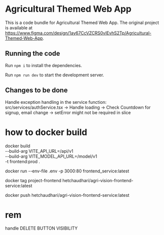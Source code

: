 
  # Agricultural Themed Web App

  This is a code bundle for Agricultural Themed Web App. The original project is available at https://www.figma.com/design/1ay67CcVZCRS0vIEvhS2Tp/Agricultural-Themed-Web-App.

  ## Running the code

  Run `npm i` to install the dependencies.

  Run `npm run dev` to start the development server.
  

  ## Changes to be done
  Handle exception handling in the service function:
  src/services/authService.tsx
  -> Handle loading
  -> Check Countdown for signup, email change
  -> setError might not be required in slice
  # how to docker build
  docker build \
  --build-arg VITE_API_URL=/api/v1 \
  --build-arg VITE_MODEL_API_URL=/model/v1 \
  -t frontend:prod .

  docker run --env-file .env -p 3000:80 frontend_service:latest


  docker tag project-frontend hetchaudhari/agri-vision-frontend-service:latest

  docker push hetchaudhari/agri-vision-frontend-service:latest

  # rem
  handle DELETE BUTTON VISIBILITY